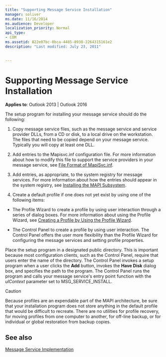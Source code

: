 ```yaml
---
title: "Supporting Message Service Installation"
manager: soliver
ms.date: 11/16/2014
ms.audience: Developer
localization_priority: Normal
api_type:
- COM
ms.assetid: 822e07bc-0bca-4485-8938-2264315161e2
description: "Last modified: July 23, 2011"
 
 
---
```


# Supporting Message Service Installation

  
  
**Applies to**: Outlook 2013 | Outlook 2016 
  
The setup program for installing your message service should do the following:
  
1. Copy message service files, such as the message service and service provider DLLs, from a CD or disk, to a local drive on the workstation. The files that need to be copied depend on your message service. Typically you will copy at least one DLL.
    
2. Add entries to the Mapisvc.inf configuration file. For more information about how to modify this file to support the service providers in your message service, see [File Format of MapiSvc.inf](file-format-of-mapisvc-inf.md).
    
3. Add entries, as appropriate, to the system registry for message services. For more information about how the entries should appear in the system registry, see [Installing the MAPI Subsystem](installing-the-mapi-subsystem.md).
    
4. Create a default profile if one does not yet exist by using one of the following items:
    
  - The Profile Wizard to create a profile by using user interaction through a series of dialog boxes. For more information about using the Profile Wizard, see [Creating a Profile by Using the Profile Wizard](creating-a-profile-by-using-the-profile-wizard.md).
    
  - The Control Panel to create a profile by using user interaction. The Control Panel offers the user more flexibility than the Profile Wizard for configuring the message services and setting profile properties. 
    
Place the setup program in a designated public directory. This is important because most configuration clients, such as the Control Panel, require that users enter the name of the directory. The Control Panel invokes a setup program when a user clicks the **Add** button, invokes the **Have Disk** dialog box, and specifies the path to the program. The Control Panel runs the program and calls your message service's entry point function with the  _ulContext_ parameter set to MSG_SERVICE_INSTALL. 
  
> [!CAUTION]
> Because profiles are an expendable part of the MAPI architecture, be sure that your installation program does not store anything in the default profile that would be difficult to recreate. There are no utilities for profile recovery, for moving profiles from one computer to another, for off-line backup, or for individual or global restoration from backup copies. 
  
## See also



[Message Service Implementation](message-service-implementation.md)

